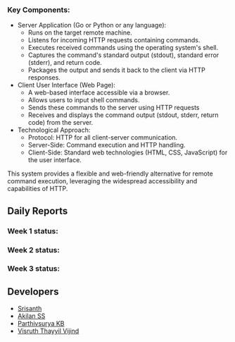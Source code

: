 ### Key Components:
- Server Application (Go or Python or any language):
    - Runs on the target remote machine.
    - Listens for incoming HTTP requests containing commands.
    - Executes received commands using the operating system's shell.
    - Captures the command's standard output (stdout), standard error (stderr), and return code.
    - Packages the output and sends it back to the client via HTTP responses.
- Client User Interface (Web Page):
    - A web-based interface accessible via a browser.
    - Allows users to input shell commands.
    - Sends these commands to the server using HTTP requests
    - Receives and displays the command output (stdout, stderr, return code) from the server.
- Technological Approach:
    - Protocol: HTTP for all client-server communication.
    - Server-Side: Command execution and HTTP handling.
    - Client-Side: Standard web technologies (HTML, CSS, JavaScript) for the user interface.

This system provides a flexible and web-friendly alternative for remote command execution, leveraging the widespread accessibility and capabilities of HTTP.

## Daily Reports
### Week 1 status:
### Week 2 status:
### Week 3 status:



## Developers

- [Srisanth](https://github.com/srisanth15-dot)
- [Akilan SS](https://github.com/AkilanSS)
- [Parthivsurya KB ](https://github.com/Parthivsurya)
- [Visruth Thayyil Vijind](https://github.com/beppvis)
